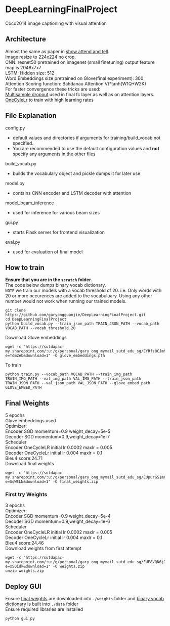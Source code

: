 # DeepLearningFinalProject
Coco2014 image captioning with visual attention
## Architecture
Almost the same as paper in [show attend and tell](https://arxiv.org/abs/1502.03044).\
Image resize to 224x224 no crop.\
CNN: resnet50 pretrained on imagenet (small finetuning) output feature map is 2048x7x7\
LSTM: Hidden size: 512 \
Word Embeddings size pretrained on Glove(final experiment): 300\
Attention Scoring function: Bahdanau Attention Vt*tanh(W1Q+W2K)\
For faster convergence these tricks are used:\
[Multisample dropout](https://arxiv.org/abs/1905.09788) used in final fc layer as well as on attention layers.\
[OneCyleLr](https://arxiv.org/abs/1708.07120) to train with high learning rates
## File Explanation
config.py
* default values and directories if arguments for training/build_vocab not specified.
* You are recommended to use the default configuration values and **not** specify any arguments in the other files

build_vocab.py
* builds the vocabulary object and pickle dumps it for later use.

model.py
* contains CNN encoder and LSTM decoder with attention

model_beam_inference
* used for inference for various beam sizes

gui.py
* starts Flask server for frontend visualization

eval.py
* used for evaluation of final model
## How to train
**Ensure that you are in the `scratch` folder.**\
The code below dumps binary vocab dictionary.\
`NOTE` we train our models with a vocab threshold of 20. i.e. Only words with 20 or more occurences are added to the vocabuluary.
Using any other number would not work when running our trained models.
```
git clone https://github.com/garyongguanjie/DeepLearningFinalProject.git
cd DeepLearningFinalProject
python build_vocab.py --train_json_path TRAIN_JSON_PATH --vocab_path VOCAB_PATH --vocab_threshold 20
```
Download Glove embeddings
```
wget -c "https://sutdapac-my.sharepoint.com/:u:/g/personal/gary_ong_mymail_sutd_edu_sg/EYRfz8CJmNFEqW9FtA6dTRABzhWQuTNubo6j_mzfKL1tEg?e=Tdm2eb&download=1" -O glove_embeddings.pth
```
To train
```
python train.py --vocab_path VOCAB_PATH --train_img_path TRAIN_IMG_PATH --val_img_path VAL_IMG_PATH --train_json_path TRAIN_JSON_PATH --val_json_path VAL_JSON_PATH --glove_embed_path GLOVE_EMBED_PATH
```
## Final Weights
5 epochs\
Glove embeddings used\
Optimizer:\
Encoder SGD momentum=0.9 weight_decay=5e-5 \
Decoder SGD momentum=0.9,weight_decay=1e-7 \
Scheduler \
Encoder OneCycleLR initial lr 0.0002 maxlr = 0.005 \
Decoder OneCycleLr initial lr 0.004 maxlr = 0.1\
Bleu4 score:24.71\
Download final weights
```
wget -c "https://sutdapac-my.sharepoint.com/:u:/g/personal/gary_ong_mymail_sutd_edu_sg/EUpurGS1mXxAg38s8lkAUb8BF80pzSB_Su6TQ6cbCBYXxw?e=SqWtLN&download=1" -O final_weights.zip
```
### First try Weights
3 epochs\
Optimizer:\
Encoder SGD momentum=0.9 weight_decay=5e-4\
Decoder SGD momentum=0.9,weight_decay=1e-6\
Scheduler\
Encoder OneCycleLR initial lr 0.0002 maxlr = 0.005\
Decoder OneCycleLr initial lr 0.004 maxlr = 0.1\
Bleu4 score:24.46\
Download weights from first attempt
```
wget -c "https://sutdapac-my.sharepoint.com/:u:/g/personal/gary_ong_mymail_sutd_edu_sg/EUE8VQN6j7dNrRyhPLoCVFkBXYyRoQgcicrRQM_PhxYslg?e=xS0idk&download=1" -O weights.zip
unzip weights.zip
```
## Deploy GUI
Ensure [final weights](#final-weights) are downloaded into `./weights` folder and [binary vocab dictionary](#how-to-train) is built into `./data` folder \
Ensure required libraries are installed
```
python gui.py
```

